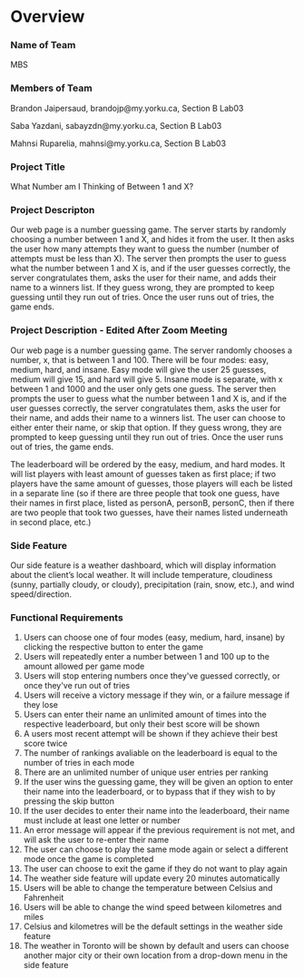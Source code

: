 # Overview

### Name of Team
<p>MBS </p>

### Members of Team
<p>Brandon Jaipersaud, brandojp@my.yorku.ca, Section B Lab03 </p>
<p>Saba Yazdani, sabayzdn@my.yorku.ca, Section B Lab03 </p>
<p>Mahnsi Ruparelia, mahnsi@my.yorku.ca, Section B Lab03 </p>

### Project Title
<p>What Number am I Thinking of Between 1 and X? </p>

### Project Descripton
<p>Our web page is a number guessing game. The server starts by randomly choosing a number between 1 and X, and hides it from the user. It then asks the user how many attempts they want to guess the number (number of attempts must be less than X). The server then prompts the user to guess what the number between 1 and X is, and if the user guesses correctly, the server congratulates them, asks the user for their name, and adds their name to a winners list. If they guess wrong, they are prompted to keep guessing until they run out of tries. Once the user runs out of tries, the game ends. </p>

### Project Description - Edited After Zoom Meeting
<p>Our web page is a number guessing game. The server randomly chooses a number, x, that is between 1 and 100. There will be four modes: easy, medium, hard, and insane. Easy mode will give the user 25 guesses, medium will give 15, and hard will give 5. Insane mode is separate, with x between 1 and 1000 and the user only gets one guess. The server then prompts the user to guess what the number between 1 and X is, and if the user guesses correctly, the server congratulates them, asks the user for their name, and adds their name to a winners list. The user can choose to either enter their name, or skip that option. If they guess wrong, they are prompted to keep guessing until they run out of tries. Once the user runs out of tries, the game ends.</p>
<p>The leaderboard will be ordered by the easy, medium, and hard modes. It will list players with least amount of guesses taken as first place; if two players have the same amount of guesses, those players will each be listed in a separate line (so if there are three people that took one guess, have their names in first place, listed as personA, personB, personC, then if there are two people that took two guesses, have their names listed underneath in second place, etc.) </p>

### Side Feature
<p> Our side feature is a weather dashboard, which will display information about the client’s local weather. It will include temperature, cloudiness (sunny, partially cloudy, or cloudy), precipitation (rain, snow, etc.), and wind speed/direction. </p>

### Functional Requirements
<ol>
<li> Users can choose one of four modes (easy, medium, hard, insane) by clicking the respective button to enter the game </li>
<li> Users will repeatedly enter a number between 1 and 100 up to the amount allowed per game mode </li>
<li> Users will stop entering numbers once they've guessed correctly, or once they've run out of tries</li>
<li> Users will receive a victory message if they win, or a failure message if they lose </li>
<li> Users can enter their name an unlimited amount of times into the respective leaderboard, but only their best score will be shown </li>
<li> A users most recent attempt will be shown if they achieve their best score twice </li>
<li> The number of rankings avaliable on the leaderboard is equal to the number of tries in each mode </li>
<li> There are an unlimited number of unique user entries per ranking </li>
<li> If the user wins the guessing game, they will be given an option to enter their name into the leaderboard, or to bypass that if they wish to by pressing the skip button </li>
<li> If the user decides to enter their name into the leaderboard, their name must include at least one letter or number </li>
<li> An error message will appear if the previous requirement is not met, and will ask the user to re-enter their name </li>
<li> The user can choose to play the same mode again or select a different mode once the game is completed </li>
<li> The user can choose to exit the game if they do not want to play again </li>  
<li> The weather side feature will update every 20 minutes automatically </li>
<li> Users will be able to change the temperature between Celsius and Fahrenheit </li>
<li> Users will be able to change the wind speed between kilometres and miles </li>
<li> Celsius and kilometres will be the default settings in the weather side feature</li>
<li> The weather in Toronto will be shown by default and users can choose another major city or their own location from a drop-down menu in the side feature </li>
</ol>
